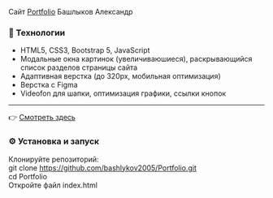 Сайт [Portfolio](https://bashlykov2005.github.io/Portfolio/) Башлыков Александр
 ### 🔧 Технологии
 - HTML5, CSS3, Bootstrap 5, JavaScript
 - Модальные окна картинок (увеличиваюшиеся), раскрывающийся список разделов страницы сайта
 - Адаптивная верстка (до 320px, мобильная оптимизация)
 - Верстка с Figma
 - Videofon для шапки, оптимизация графики, ссылки кнопок
---
:point_right: [Смотреть здесь](https://bashlykov2005.github.io/Portfolio/)

### ⚙️ Установка и запуск

Клонируйте репозиторий:  
git clone https://github.com/bashlykov2005/Portfolio.git  
cd Portfolio  
Откройте файл index.html
